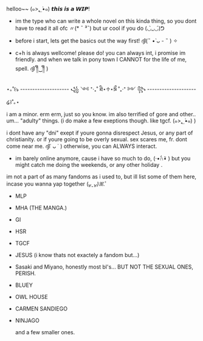 helloo~~ (๑>؂•̀๑)
𝙩𝙝𝙞𝙨 𝙞𝙨 𝙖 𝙒𝙄𝙋!

- im the type who can write a whole novel on this kinda thing, so you dont have to read it all ofc 〃(* ¯ ³¯) but ur cool if you do (◡̀_◡́)ᕤ
   
- before i start, lets get the basics out the way first! ദ്ദി(˵ •̀ ᴗ - ˵ ) ✧
  
- c+h is always wellcome! please do! you can always int, i promise im friendly. and when we talk in pony town  I CANNOT for the life of me, spell. ദ്ദി ༎ຶ‿༎ຶ )

⋆｡˚꒰ঌ -------------------- ꧁ ༺ ⁺‧₊˚ ཐི⋆♱⋆ཋྀ ˚₊‧⁺ ༻ ꧂ -------------------- ໒꒱˚｡⋆

i am a minor. erm erm, just so you know. im also terrified of gore and other.. um... "adulty" things. (i do make a few exeptions though. like tgcf. (๑>؂•̀๑) )

i dont have any "dni" exept if youre gonna disrespect Jesus, or any part of christianity. or if youre going to be overly sexual. sex scares me, fr. dont come near me. ദ്ദി˙ ᴗ ˙ )
otherwise, you can ALWAYS interact. 
 
- im barely online anymore, cause i have so much to do, (·•᷄∩•᷅ ) but you might catch me doing the weekends, or any other holiday .

im not a part of as many fandoms as i used to, but ill list some of them here, incase you wanna yap together (*ᴗ͈ˬᴗ͈)ꕤ*.ﾟ 

- MLP
- MHA (THE MANGA.)
- GI
- HSR
- TGCF
- JESUS (i know thats not exactely a fandom but...)
- Sasaki and Miyano, honestly most bl's... BUT NOT THE SEXUAL ONES, PERISH.
- BLUEY
- OWL HOUSE
- CARMEN SANDIEGO
- NINJAGO

  and a few smaller ones. 
